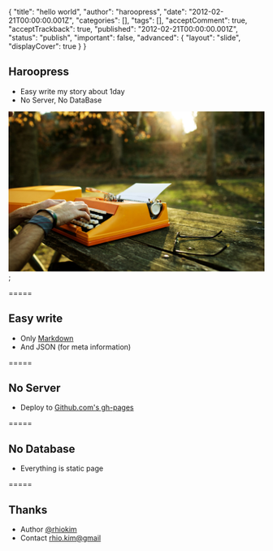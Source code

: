 {
    "title": "hello world",
    "author": "haroopress",
    "date": "2012-02-21T00:00:00.001Z",
    "categories": [],
    "tags": [],
    "acceptComment": true,
    "acceptTrackback": true,
    "published": "2012-02-21T00:00:00.001Z",
    "status": "publish",
    "important": false,
    "advanced": {
        "layout": "slide",
        "displayCover": true
    }
}

## Haroopress 

* Easy write my story about 1day
* No Server, No DataBase

![cover](./@img/cover.jpg);

=====

## Easy write 

* Only [Markdown](http://daringfireball.net/projects/markdown/)
* And JSON (for meta information)

=====

## No Server

* Deploy to [Github.com's gh-pages](https://help.github.com/articles/what-are-github-pages)

=====

## No Database

* Everything is static page

=====

## Thanks

* Author [@rhiokim](http://twitter.com/@rhiokim)
* Contact [rhio.kim@gmail](mailto:rhio.kim@gmail.com)
